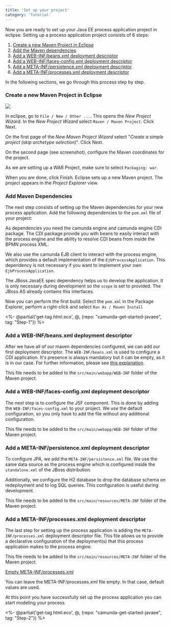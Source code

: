 ```yaml
---
title: 'Set up your project'
category: 'Tutorial'
---
```


Now you are ready to set up your Java EE process application project in eclipse. Setting up a process application project consists of 6 steps:

1. [Create a new Maven Project in Eclipse](#set-up/eclipse)
2. [Add the Maven dependencies](#set-up/maven)
3. [Add a WEB-INF/beans.xml deployment descriptor](#set-up/beans.xml)
4. [Add a WEB-INF/faces-config.xml deployment descriptor](#set-up/faces-config.xml)
5. [Add a META-INF/persistence.xml deployment descriptor](#set-up/persistence.xml)
6. [Add a META-INF/processes.xml deployment descriptor](#set-up/processes.xml)

In the following sections, we go through this process step by step.

<section id="set-up/eclipse">
  <h3>Create a new Maven Project in Eclipse</h3>
  <div class="row">
    <div class="col-xs-6 col-sm-6 col-md-3">
      <img data-img-thumb src="ref:asset:/assets/img/getting-started/javaee/maven-project-settings.png"/>
    </div>
    <div class="col-xs-9 col-sm-9 col-md-9">
      <p>
        In eclipse, go to <code>File / New / Other ...</code>. This opens the <em>New Project Wizard</em>. In the <em>New Project Wizard</em> select <code>Maven / Maven Project</code>. Click Next.
      </p>
      <p>
        On the first page of the <em>New Maven Project Wizard</em> select &quot;<em>Create a simple project (skip archetype selection)</em>&quot;. Click Next.
      </p>
      <p>
        On the second page (see screenshot), configure the Maven coordinates for the project.
      </p>
      <p class="alert alert-warning">
        As we are setting up a WAR Project, make sure to select <code>Packaging: war</code>.
      </p>
      <p>
        When you are done, click Finish. Eclipse sets up a new Maven project. The project appears in the <em>Project Explorer</em> view.
      </p>
    </div>
  </div>
</section>

<section id="set-up/maven">
  <h3>Add Maven Dependencies</h3>
  <p>
    The next step consists of setting up the Maven dependencies for your new process application. Add the following dependencies to the <code>pom.xml</code> file of your project:
  </p>
  <div class="app-source" data-source-code="pom.xml" annotate="code-annotations" ></div>
  <p>
    As dependencies you need the camunda engine and camunda engine CDI package. The CDI package provide you with beans to easily interact with the process engine and the ability to resolve CDI beans from inside the BPMN process XML.
  </p>
  <p>
    We also use the camunda EJB client to interact with the process engine, which provides a default implementation of the <code>EjbProcessApplication</code>. This dependency is not necessary if you want to implement your own <code>EjbProcessApplication</code>.
  </p>
  <p>
    The JBoss JavaEE spec dependency helps us to develop the application. It is only necessary during development so the <code>scope</code> is set to provided. The JBoss AS already contains this interfaces.
  </p>
  <p>
    Now you can perform the first build. Select the <code>pom.xml</code> in the Package Explorer, perform a right-click and select <code>Run As / Maven Install</code>
  </p>
  <%- @partial('get-tag.html.eco', @, {repo: "camunda-get-started-javaee", tag: "Step-1"}) %>
</section>

<section id="set-up/beans.xml">
  <h3>Add a WEB-INF/beans.xml deployment descriptor</h3>
  <p>
    After we have all of our maven dependencies configured, we can add our first deployment descriptor. The <code>WEB-INF/beans.xml</code> is used to configure a CDI application. It's presence is always mandatory but it can be empty, as it is in our case. For further information, please see <a href="http://www.cdi-spec.org/faq/">this explanation</a>.
  </p>
  <p class="alert alert-info">
    This file needs to be added to the <code>src/main/webapp/WEB-INF</code> folder of the Maven project.
  </p>
</section>

<section id="set-up/faces-config.xml">
  <h3>Add a WEB-INF/faces-config.xml deployment descriptor</h3>
  <p>
    The next step is to configure the JSF component. This is done by adding the <code>WEB-INF/faces-config.xml</code> to your project. We use the default configuration, so you only have to add the file without any additional configuration.
  </p>
  <p class="alert alert-info">
    This file needs to be added to the <code>src/main/webapp/WEB-INF</code> folder of the Maven project.
  </p>
  <div class="app-source" data-source-code="faces-config.xml" annotate="code-annotations" ></div>
</section>

<section id="set-up/persistence.xml">
  <h3>Add a META-INF/persistence.xml deployment descriptor</h3>
  <p>
    To configure JPA, we add the <code>META-INF/persistence.xml</code> file. We use the same data source as the process engine which is configured inside the <code>standalone.xml</code> of the JBoss distribution.
  </p>
  <p>
    Additionally, we configure the H2 database to drop the database schema on redeployment and to log SQL queries. This configuration is useful during development.
  </p>
  <p class="alert alert-info">
    This file needs to be added to the <code>src/main/resources/META-INF</code> folder of the Maven project.
  </p>
  <div class="app-source" data-source-code="persistence.xml" annotate="code-annotations" ></div>
</section>

<section id="set-up/processes.xml">
  <h3>Add a META-INF/processes.xml deployment descriptor</h3>
  <p>
    The last step for setting up the process application is adding the <code>META-INF/processes.xml</code> deployment descriptor file. This file allows us to provide a declarative configuration of the deployment(s) that this process application makes to the process engine.
  </p>
  <p class="alert alert-info">
    This file needs to be added to the <code>src/main/resources/META-INF</code> folder of the Maven project.
  </p>
  <div class="app-source" data-source-code="processes.xml" annotate="code-annotations" ></div>
  <div class="panel-group" id="accProcessesXml">
    <div class="panel panel-default">
      <div class="panel-heading">
        <a class="accordion-toggle collapsed" data-toggle="collapse" data-parent="#accProcessesXml" href="#accProcessesXmlCollapsed">
          <i class="glyphicon glyphicon-thumbs-up"></i>
          Empty META-INF/processes.xml
        </a>
      </div>
      <div id="accProcessesXmlCollapsed" class="panel-collapse collapse">
        <div class="panel-body">
          <p>You can leave the META-INF/processes.xml file empty. In that case, default values are used.</p>
        </div>
      </div>
    </div>
  </div>

  <p>
    At this point you have successfully set up the process application you can start modeling your process.
  </p>

  <%- @partial('get-tag.html.eco', @, {repo: "camunda-get-started-javaee", tag: "Step-2"}) %>
</section>
